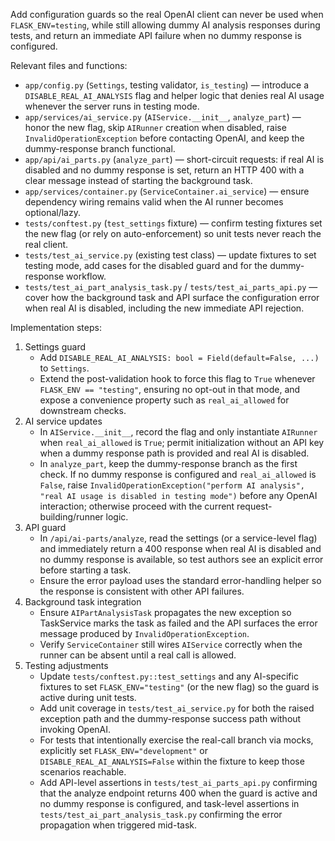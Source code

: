 Add configuration guards so the real OpenAI client can never be used when `FLASK_ENV=testing`, while still allowing dummy AI analysis responses during tests, and return an immediate API failure when no dummy response is configured.

Relevant files and functions:
- `app/config.py` (`Settings`, testing validator, `is_testing`) — introduce a `DISABLE_REAL_AI_ANALYSIS` flag and helper logic that denies real AI usage whenever the server runs in testing mode.
- `app/services/ai_service.py` (`AIService.__init__`, `analyze_part`) — honor the new flag, skip `AIRunner` creation when disabled, raise `InvalidOperationException` before contacting OpenAI, and keep the dummy-response branch functional.
- `app/api/ai_parts.py` (`analyze_part`) — short-circuit requests: if real AI is disabled and no dummy response is set, return an HTTP 400 with a clear message instead of starting the background task.
- `app/services/container.py` (`ServiceContainer.ai_service`) — ensure dependency wiring remains valid when the AI runner becomes optional/lazy.
- `tests/conftest.py` (`test_settings` fixture) — confirm testing fixtures set the new flag (or rely on auto-enforcement) so unit tests never reach the real client.
- `tests/test_ai_service.py` (existing test class) — update fixtures to set testing mode, add cases for the disabled guard and for the dummy-response workflow.
- `tests/test_ai_part_analysis_task.py` / `tests/test_ai_parts_api.py` — cover how the background task and API surface the configuration error when real AI is disabled, including the new immediate API rejection.

Implementation steps:
1. Settings guard
   - Add `DISABLE_REAL_AI_ANALYSIS: bool = Field(default=False, ...)` to `Settings`.
   - Extend the post-validation hook to force this flag to `True` whenever `FLASK_ENV == "testing"`, ensuring no opt-out in that mode, and expose a convenience property such as `real_ai_allowed` for downstream checks.
2. AI service updates
   - In `AIService.__init__`, record the flag and only instantiate `AIRunner` when `real_ai_allowed` is `True`; permit initialization without an API key when a dummy response path is provided and real AI is disabled.
   - In `analyze_part`, keep the dummy-response branch as the first check. If no dummy response is configured and `real_ai_allowed` is `False`, raise `InvalidOperationException("perform AI analysis", "real AI usage is disabled in testing mode")` before any OpenAI interaction; otherwise proceed with the current request-building/runner logic.
3. API guard
   - In `/api/ai-parts/analyze`, read the settings (or a service-level flag) and immediately return a 400 response when real AI is disabled and no dummy response is available, so test authors see an explicit error before starting a task.
   - Ensure the error payload uses the standard error-handling helper so the response is consistent with other API failures.
4. Background task integration
   - Ensure `AIPartAnalysisTask` propagates the new exception so TaskService marks the task as failed and the API surfaces the error message produced by `InvalidOperationException`.
   - Verify `ServiceContainer` still wires `AIService` correctly when the runner can be absent until a real call is allowed.
5. Testing adjustments
   - Update `tests/conftest.py::test_settings` and any AI-specific fixtures to set `FLASK_ENV="testing"` (or the new flag) so the guard is active during unit tests.
   - Add unit coverage in `tests/test_ai_service.py` for both the raised exception path and the dummy-response success path without invoking OpenAI.
   - For tests that intentionally exercise the real-call branch via mocks, explicitly set `FLASK_ENV="development"` or `DISABLE_REAL_AI_ANALYSIS=False` within the fixture to keep those scenarios reachable.
   - Add API-level assertions in `tests/test_ai_parts_api.py` confirming that the analyze endpoint returns 400 when the guard is active and no dummy response is configured, and task-level assertions in `tests/test_ai_part_analysis_task.py` confirming the error propagation when triggered mid-task.
